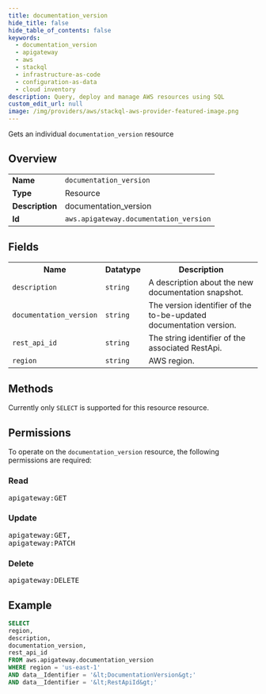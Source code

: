 ```yaml
---
title: documentation_version
hide_title: false
hide_table_of_contents: false
keywords:
  - documentation_version
  - apigateway
  - aws
  - stackql
  - infrastructure-as-code
  - configuration-as-data
  - cloud inventory
description: Query, deploy and manage AWS resources using SQL
custom_edit_url: null
image: /img/providers/aws/stackql-aws-provider-featured-image.png
---
```

Gets an individual <code>documentation_version</code> resource

## Overview
<table><tbody>
<tr><td><b>Name</b></td><td><code>documentation_version</code></td></tr>
<tr><td><b>Type</b></td><td>Resource</td></tr>
<tr><td><b>Description</b></td><td>documentation_version</td></tr>
<tr><td><b>Id</b></td><td><code>aws.apigateway.documentation_version</code></td></tr>
</tbody></table>

## Fields
<table><tbody>
<tr><th>Name</th><th>Datatype</th><th>Description</th></tr>
<tr><td><code>description</code></td><td><code>string</code></td><td>A description about the new documentation snapshot.</td></tr>
<tr><td><code>documentation_version</code></td><td><code>string</code></td><td>The version identifier of the to-be-updated documentation version.</td></tr>
<tr><td><code>rest_api_id</code></td><td><code>string</code></td><td>The string identifier of the associated RestApi.</td></tr>
<tr><td><code>region</code></td><td><code>string</code></td><td>AWS region.</td></tr>

</tbody></table>

## Methods
Currently only <code>SELECT</code> is supported for this resource resource.

## Permissions

To operate on the <code>documentation_version</code> resource, the following permissions are required:

### Read
<pre>
apigateway:GET</pre>

### Update
<pre>
apigateway:GET,
apigateway:PATCH</pre>

### Delete
<pre>
apigateway:DELETE</pre>


## Example
```sql
SELECT
region,
description,
documentation_version,
rest_api_id
FROM aws.apigateway.documentation_version
WHERE region = 'us-east-1'
AND data__Identifier = '&lt;DocumentationVersion&gt;'
AND data__Identifier = '&lt;RestApiId&gt;'
```
